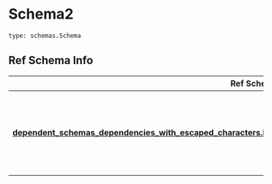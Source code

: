 # Schema2
```
type: schemas.Schema
```

## Ref Schema Info
Ref Schema | Input Type | Output Type
---------- | ---------- | -----------
[**dependent_schemas_dependencies_with_escaped_characters.DependentSchemasDependenciesWithEscapedCharacters**](../../../../../../../../components/schema/dependent_schemas_dependencies_with_escaped_characters.md) | dict, schemas.immutabledict, str, datetime.date, datetime.datetime, uuid.UUID, int, float, bool, None, list, tuple, bytes, io.FileIO, io.BufferedReader | schemas.immutabledict, str, float, int, bool, None, tuple, bytes, io.FileIO

